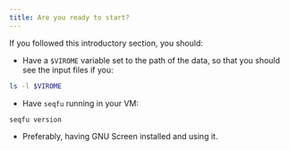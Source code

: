 ```yaml
---
title: Are you ready to start?
---
```



If you followed this introductory section, you should:

* Have a `$VIROME` variable set to the path of the data, so that you  should see the input files if you:

```bash
ls -l $VIROME
```

* Have `seqfu` running in your VM:

```bash
seqfu version
```

* Preferably, having GNU Screen installed and using it.